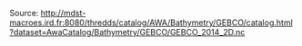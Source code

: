 Source: http://mdst-macroes.ird.fr:8080/thredds/catalog/AWA/Bathymetry/GEBCO/catalog.html?dataset=AwaCatalog/Bathymetry/GEBCO/GEBCO_2014_2D.nc
